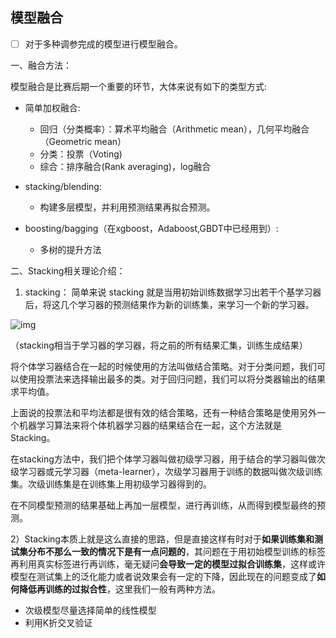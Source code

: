 ## 模型融合

- [ ] 对于多种调参完成的模型进行模型融合。

一、融合方法：

模型融合是比赛后期一个重要的环节，大体来说有如下的类型方式:

- 简单加权融合:
  - 回归（分类概率）：算术平均融合（Arithmetic mean），几何平均融合（Geometric mean）
  - 分类：投票（Voting)
  - 综合：排序融合(Rank averaging)，log融合

- stacking/blending:
  - 构建多层模型，并利用预测结果再拟合预测。

- boosting/bagging（在xgboost，Adaboost,GBDT中已经用到）:
  - 多树的提升方法

二、Stacking相关理论介绍：

 1) stacking： 简单来说 stacking 就是当用初始训练数据学习出若干个基学习器后，将这几个学习器的预测结果作为新的训练集，来学习一个新的学习器。

![img](http://jupter-oss.oss-cn-hangzhou.aliyuncs.com/public/files/image/2326541042/1584448793231_6TygjXwjNb.jpg)

（stacking相当于学习器的学习器，将之前的所有结果汇集，训练生成结果）

​		将个体学习器结合在一起的时候使用的方法叫做结合策略。对于分类问题，我们可以使用投票法来选择输出最多的类。对于回归问题，我们可以将分类器输出的结果求平均值。

​		上面说的投票法和平均法都是很有效的结合策略，还有一种结合策略是使用另外一个机器学习算法来将个体机器学习器的结果结合在一起，这个方法就是Stacking。

​		在stacking方法中，我们把个体学习器叫做初级学习器，用于结合的学习器叫做次级学习器或元学习器（meta-learner），次级学习器用于训练的数据叫做次级训练集。次级训练集是在训练集上用初级学习器得到的。

在不同模型预测的结果基础上再加一层模型，进行再训练，从而得到模型最终的预测。

2）Stacking本质上就是这么直接的思路，但是直接这样有时对于**如果训练集和测试集分布不那么一致的情况下是有一点问题的**，其问题在于用初始模型训练的标签再利用真实标签进行再训练，毫无疑问**会导致一定的模型过拟合训练集**，这样或许模型在测试集上的泛化能力或者说效果会有一定的下降，因此现在的问题变成了**如何降低再训练的过拟合性**，这里我们一般有两种方法。

- 次级模型尽量选择简单的线性模型
- 利用K折交叉验证

